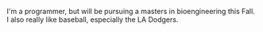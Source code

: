---
---

I'm a programmer, but will be pursuing a masters in bioengineering this Fall.  I also really like baseball, especially the LA Dodgers.
